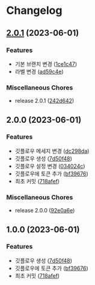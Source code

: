 # Changelog

## [2.0.1](https://github.com/hokim2407/test-standdard-version/compare/v2.0.0...v2.0.1) (2023-06-01)


### Features

* 기본 브랜치 변경 ([1ce1c47](https://github.com/hokim2407/test-standdard-version/commit/1ce1c47125b2bc5e96ce518fbf67ed4780bc2553))
* 라벨 변경 ([ad59c4e](https://github.com/hokim2407/test-standdard-version/commit/ad59c4e63621e04bf4a4518ce2a918c6aaf9d3fe))


### Miscellaneous Chores

* release 2.0.1 ([242d642](https://github.com/hokim2407/test-standdard-version/commit/242d64245be31a7cba0c53070f860b39172eb7fe))

## 2.0.0 (2023-06-01)


### Features

* 깃플로우 메세지 변경 ([dc298da](https://github.com/hokim2407/test-standdard-version/commit/dc298dad7185e1bbe95e7eacff405b4dc6152061))
* 깃플로우 생성 ([7d50f48](https://github.com/hokim2407/test-standdard-version/commit/7d50f4807183ff771f083febe984d6b6ac8b89ef))
* 깃플로우 설정 변경 ([034024c](https://github.com/hokim2407/test-standdard-version/commit/034024c0b9c40bea1bd650750c3f62648f7a068e))
* 깃플로우에 토큰 추가 ([bf39676](https://github.com/hokim2407/test-standdard-version/commit/bf39676cffc5e8ee68aaa89cb7c205e3c3b2d54d))
* 최초 커밋 ([718afef](https://github.com/hokim2407/test-standdard-version/commit/718afefca8691eb66a947341e92aadf15a10a2cc))


### Miscellaneous Chores

* release 2.0.0 ([92e0a6e](https://github.com/hokim2407/test-standdard-version/commit/92e0a6e48340c293473a71710867642863551c62))

## 1.0.0 (2023-06-01)


### Features

* 깃플로우 생성 ([7d50f48](https://github.com/hokim2407/test-standdard-version/commit/7d50f4807183ff771f083febe984d6b6ac8b89ef))
* 깃플로우에 토큰 추가 ([bf39676](https://github.com/hokim2407/test-standdard-version/commit/bf39676cffc5e8ee68aaa89cb7c205e3c3b2d54d))
* 최초 커밋 ([718afef](https://github.com/hokim2407/test-standdard-version/commit/718afefca8691eb66a947341e92aadf15a10a2cc))
